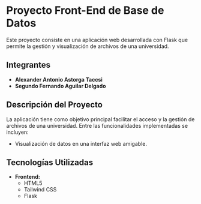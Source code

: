 # Proyecto Front-End de Base de Datos

Este proyecto consiste en una aplicación web desarrollada con Flask que permite la gestión y visualización de archivos de una universidad. 

## Integrantes
- **Alexander Antonio Astorga Taccsi**
- **Segundo Fernando Aguilar Delgado**

## Descripción del Proyecto

La aplicación tiene como objetivo principal facilitar el acceso y la gestión de archivos de una universidad. Entre las funcionalidades implementadas se incluyen:

- Visualización de datos en una interfaz web amigable.

## Tecnologías Utilizadas

- **Frontend:**
  - HTML5
  - Tailwind CSS
  - Flask
